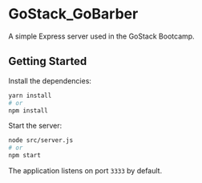 # GoStack_GoBarber

A simple Express server used in the GoStack Bootcamp.

## Getting Started

Install the dependencies:

```bash
yarn install
# or
npm install
```

Start the server:

```bash
node src/server.js
# or
npm start
```

The application listens on port `3333` by default.


